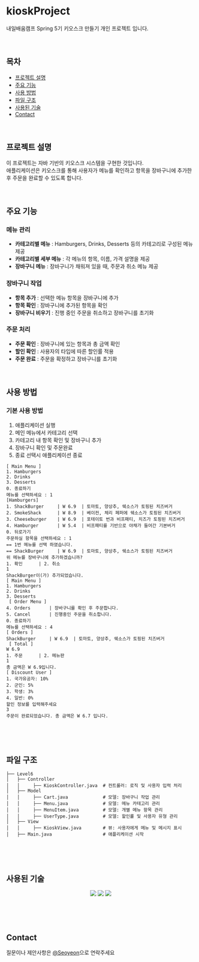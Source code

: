 # kioskProject
내일배움캠프 Spring 5기 키오스크 만들기 개인 프로젝트 입니다.
<br><br><br>

## 목차
* [프로젝트 설명](#프로젝트-설명)
* [주요 기능](#주요-기능)
* [사용 방법](#사용-방법)
* [파일 구조](#파일-구조)
* [사용된 기술](#사용된-기술)
* [Contact](#contact)
<br><br><br>

## 프로젝트 설명
이 프로젝트는 자바 기반의 키오스크 시스템을 구현한 것입니다.
<br>애플리케이션은 키오스크를 통해 사용자가 메뉴를 확인하고 항목을 장바구니에 추가한 후 주문을 완료할 수 있도록 합니다.
<br><br><br>

## 주요 기능
### 메뉴 관리
- **카테고리별 메뉴** : Hamburgers, Drinks, Desserts 등의 카테고리로 구성된 메뉴 제공
- **카테고리별 세부 메뉴** : 각 메뉴의 항목, 이름, 가격 설명을 제공
- **장바구니 메뉴** : 장바구니가 채워져 있을 때, 주문과 취소 메뉴 제공
### 장바구니 작업
- **항목 추가** : 선택한 메뉴 항목을 장바구니에 추가
- **항목 확인** : 장바구니에 추가된 항목을 확인
- **장바구니 비우기** : 진행 중인 주문을 취소하고 장바구니를 초기화
### 주문 처리
- **주문 확인** : 장바구니에 있는 항목과 총 금액 확인
- **할인 확인** : 사용자의 타입에 따른 할인률 적용
- **주문 완료** : 주문을 확정하고 장바구니를 초기화
<br><br><br>

## 사용 방법
### 기본 사용 방법
1. 애플리케이션 실행
2. 메인 메뉴에서 카테고리 선택
3. 카테고리 내 항목 확인 및 장바구니 추가
4. 장바구니 확인 및 주문완료
5. 종료 선택시 애플리케이션 종료
   
```
[ Main Menu ]
1. Hamburgers     
2. Drinks         
3. Desserts       
0. 종료하기
메뉴를 선택하세요 : 1
[Hamburgers]
1. ShackBurger     | W 6.9  | 토마토, 양상추, 쉑소스가 토핑된 치즈버거 
2. SmokeShack      | W 8.9  | 베이컨, 체리 페퍼에 쉑소스가 토핑된 치즈버거 
3. Cheeseburger    | W 6.9  | 포테이토 번과 비프패티, 치즈가 토핑된 치즈버거 
4. Hamburger       | W 5.4  | 비프패티를 기반으로 야채가 들어간 기본버거 
0. 뒤로가기
주문하실 항목을 선택하세요 : 1
== 1번 메뉴를 선택 하였습니다.
== ShackBurger     | W 6.9  | 토마토, 양상추, 쉑소스가 토핑된 치즈버거 
위 메뉴를 장바구니에 추가하겠습니까?
1. 확인      | 2. 취소 
1
ShackBurger이(가) 추가되었습니다.
[ Main Menu ]
1. Hamburgers     
2. Drinks         
3. Desserts       
 [ Order Menu ]
4. Orders       | 장바구니를 확인 후 주문합니다.
5. Cancel       | 진행중인 주문을 취소합니다.
0. 종료하기
메뉴를 선택하세요 : 4
[ Orders ]
ShackBurger     | W 6.9  | 토마토, 양상추, 쉑소스가 토핑된 치즈버거
 [ Total ] 
W 6.9
1. 주문      | 2. 메뉴판
1
총 금액은 W 6.9입니다.
[ Discount User ]
1. 국가유공자: 10%
2. 군인: 5%
3. 학생: 3%
4. 일반: 0%
할인 정보를 입력해주세요
3
주문이 완료되었습니다. 총 금액은 W 6.7 입니다.
```
<br><br><br>

## 파일 구조
```
├── Level6
│   ├── Controller
│   │     ├── KioskController.java  # 컨트롤러: 로직 및 사용자 입력 처리
│   ├── Model
│   │     ├── Cart.java             # 모델: 장바구니 작업 관리
│   │     ├── Menu.java             # 모델: 메뉴 카테고리 관리
│   │     ├── MenuItem.java         # 모델: 개별 메뉴 항목 관리
│   │     ├── UserType.java         # 모델: 할인률 및 사용자 유형 관리
│   ├── View
│   │     ├── KioskView.java        # 뷰: 사용자에게 메뉴 및 메시지 표시
│   ├── Main.java                   # 애플리케이션 시작
```
<br><br><br>

## 사용된 기술
<div align=center> 
<img src="https://img.shields.io/badge/Java-ED8B00?style=for-the-badge&logo=openjdk&logoColor=white"> 
  <img src="https://img.shields.io/badge/github-181717?style=for-the-badge&logo=github&logoColor=white">
  <img src="https://img.shields.io/badge/git-F05032?style=for-the-badge&logo=git&logoColor=white">
</div>

<br><br><br>

## Contact
질문이나 제안사항은 [@Seoyeon](https://github.com/MythologyDevSeoyeon)으로 연락주세요
<br><br><br>
